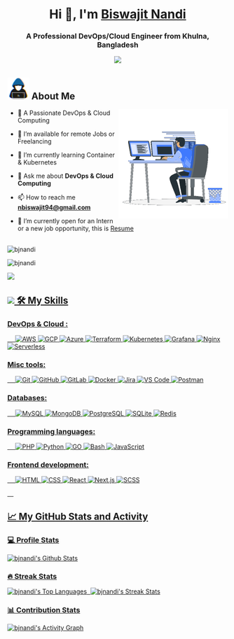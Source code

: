 <h1 align="center">Hi 👋, I'm <a href="http://biswajitnandi.com/" target="blank">
Biswajit Nandi</a></h1>
<h3 align="center">A Professional DevOps/Cloud Engineer from Khulna, Bangladesh</h3>
<p align="center">
  <a href="https://github.com/DenverCoder1/readme-typing-svg"><img src="https://readme-typing-svg.herokuapp.com?font=Time+New+Roman&color=cyan&size=25&center=true&vCenter=true&width=600&height=100&lines=Experience+With..&hearts;++;AWS,+GCP,+Kubernetes,+Terraform,;CICD,+Container,+Microservices;Also+Active+Learner/Researcher,;Love+to+learn+new+stuffs."></a>
</p>

## <picture><img src = "https://github.com/0xAbdulKhalid/0xAbdulKhalid/raw/main/assets/mdImages/about_me.gif" width = 50px></picture> **About Me**

<picture> <img align="right" src="https://github.com/0xAbdulKhalid/0xAbdulKhalid/raw/main/assets/mdImages/Right_Side.gif" width = 250px></picture>

- 🔭 A Passionate DevOps & Cloud Computing

- 🤝 I’m available for remote Jobs or Freelancing

- 🌱 I’m currently learning Container & Kubernetes 

- 💬 Ask me about **DevOps & Cloud Computing**

- 📫 How to reach me **nbiswajit94@gmail.com**

- 📄 I’m currently open for an Intern or a new job opportunity, this is <a href="#" target="blank">Resume</a>
<br/>
<img src="https://img.shields.io/twitter/follow/bjnandi?logo=linkedin&style=for-the-badge" alt="bjnandi" /></a> </p><p align="left"> <img src="https://komarev.com/ghpvc/?username=bjnandi&label=Profile%20views&color=0e75b6&style=flat&color=brightgreen" alt="bjnandi" /> </p>
<p align="left"> <a href="https://www.linkedin.com/in/bjnandi/" target="_blank" >

<img src="https://user-images.githubusercontent.com/73097560/115834477-dbab4500-a447-11eb-908a-139a6edaec5c.gif"><br>

## <img src="https://media2.giphy.com/media/QssGEmpkyEOhBCb7e1/giphy.gif?cid=ecf05e47a0n3gi1bfqntqmob8g9aid1oyj2wr3ds3mg700bl&rid=giphy.gif" width ="25"><b> 🛠️ My Skills</b>
  
  
###  DevOps & Cloud :
&emsp;
![AWS](https://img.shields.io/badge/-AWS-000?&logo=Amazon-AWS)
![GCP](https://img.shields.io/badge/-GCP-000?&logo=Google-Cloud)
![Azure](https://img.shields.io/badge/-Azure-000?&logo=Microsoft-Azure)
![Terraform](https://img.shields.io/badge/-Terraform-000?&logo=Terraform)
![Kubernetes](https://img.shields.io/badge/-Kubernetes-000?&logo=Kubernetes)
![Grafana](https://img.shields.io/badge/-Grafana-000?&logo=Grafana)
![Nginx](https://img.shields.io/badge/-Nginx-000?&logo=Nginx)
![Serverless](https://img.shields.io/badge/-Serverless-000?&logo=Serverless)
  
### Misc tools:
&emsp;
![Git](https://img.shields.io/badge/-Git-000?&logo=Git)
![GitHub](https://img.shields.io/badge/-GitHub-000?&logo=GitHub)
![GitLab](https://img.shields.io/badge/-GitLab-000?&logo=GitLab)
![Docker](https://img.shields.io/badge/-Docker-000?&logo=Docker)
![Jira](https://img.shields.io/badge/-Jira-000?&logo=Jira)
![VS Code](https://img.shields.io/badge/-VS%20Code-000?&logo=Visual-Studio-Code)
![Postman](https://img.shields.io/badge/-Postman-000?&logo=Postman)
  
### Databases:
&emsp;
![MySQL](https://img.shields.io/badge/-MySQL-000?&logo=MySQL)
![MongoDB](https://img.shields.io/badge/-MongoDB-000?&logo=MongoDB)
![PostgreSQL](https://img.shields.io/badge/-PostgreSQL-000?&logo=PostgreSQL)
![SQLite](https://img.shields.io/badge/-SQLite-000?&logo=SQLite)
![Redis](https://img.shields.io/badge/-Redis-000?&logo=Redis)
  
  
### Programming languages:
&emsp;
![PHP](https://img.shields.io/badge/-PHP-000?&logo=PHP)
![Python](https://img.shields.io/badge/-Python-000?&logo=Python)
![GO](https://img.shields.io/badge/-GO-000?&logo=Go)
![Bash](https://img.shields.io/badge/-Bash-000?&logo=GNU-Bash)
![JavaScript](https://img.shields.io/badge/-JavaScript-000?&logo=JavaScript)
  
### Frontend development:
&emsp;
![HTML](https://img.shields.io/badge/-HTML-000?&logo=HTML5)
![CSS](https://img.shields.io/badge/-CSS-000?&logo=CSS3)
![React](https://img.shields.io/badge/-React-000?&logo=React)
![Next.js](https://img.shields.io/badge/-Next.js-000?&logo=Next.js)
![SCSS](https://img.shields.io/badge/-SCSS-000?&logo=Sass)

&emsp;
## 📈 My GitHub Stats and Activity

### 💻 Profile Stats

<img alt="bjnandi's Github Stats" src="https://github-readme-stats.vercel.app/api/?username=bjnandi&show_icons=true&include_all_commits=true&count_private=true&hide=contribs&theme=radical" height="190px" />


### 🔥 Streak Stats

<img alt="bjnandi's Top Languages" src="https://github-readme-stats.vercel.app/api/top-langs/?username=bjnandi&langs_count=8&layout=compact&theme=radical" height="190px" />&nbsp; <img alt="bjnandi's Streak Stats" src="https://github-readme-streak-stats.herokuapp.com/?user=bjnandi&theme=radical" height="190px" width="49%"/> 

### 📊 Contribution Stats

<img alt="bjnandi's Activity Graph" src="https://github-readme-activity-graph.cyclic.app/graph/?username=bjnandi&bg_color=1F222E&color=F8D866&line=F85D7F&point=FFFFFF&hide_border=true" />
